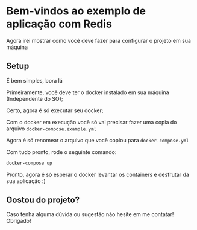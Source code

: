 # Bem-vindos ao exemplo de aplicação com Redis

Agora irei mostrar como você deve fazer para configurar o projeto em sua máquina

## Setup

É bem simples, bora lá

Primeiramente, você deve ter o docker instalado em sua máquina (Independente do SO);

Certo, agora é só executar seu docker;

Com o docker em execução você só vai precisar fazer uma copia do arquivo `docker-compose.example.yml`

Agora é só renomear o arquivo que você copiou para `docker-compose.yml`

Com tudo pronto, rode o seguinte comando:

```bash
docker-compose up
```

Pronto, agora é só esperar o docker levantar os containers e desfrutar da sua aplicação :)

## Gostou do projeto?

Caso tenha alguma dúvida ou sugestão não hesite em me contatar! Obrigado!
